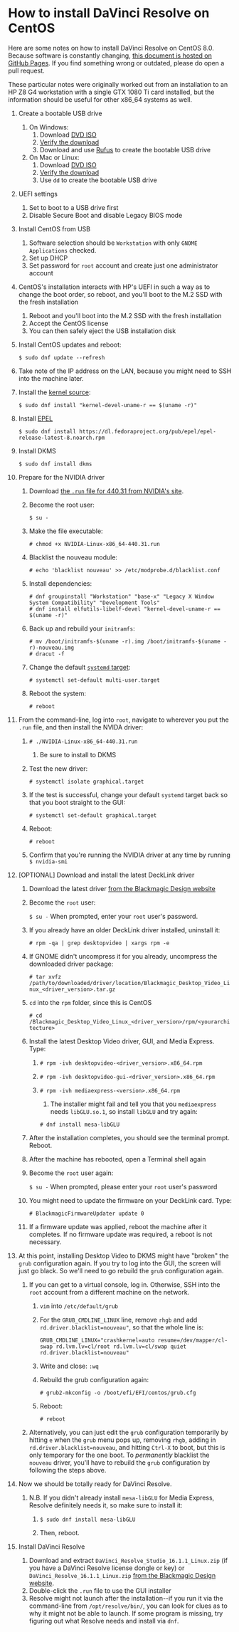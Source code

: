 # How to install DaVinci Resolve on CentOS

Here are some notes on how to install  DaVinci Resolve on CentOS 8.0. Because software is constantly changing, [this document is hosted on GitHub Pages](https://github.com/sethgoldin/install-davinci-resolve-centos). If you find something wrong or outdated, please do open a pull request.

These particular notes were originally worked out from an installation to an HP Z8 G4 workstation with a single GTX 1080 Ti card installed, but the information should be useful for other x86_64 systems as well.

1. Create a bootable USB drive
	1. On Windows:
		1. Download [DVD ISO](https://www.centos.org/download/)
		1. [Verify the download](https://wiki.centos.org/TipsAndTricks/sha256sum)
		1. Download and use [Rufus](https://rufus.ie/) to create the bootable USB drive
	1. On Mac or Linux:
		1. Download [DVD ISO](https://www.centos.org/download/)
		1. [Verify the download](https://wiki.centos.org/TipsAndTricks/sha256sum)
		1. Use `dd` to create the bootable USB drive		
1. UEFI settings
	1. Set to boot to a USB drive first
	1. Disable Secure Boot and disable Legacy BIOS mode
1. Install CentOS from USB
	1. Software selection should be `Workstation` with only `GNOME Applications` checked.
	1. Set up DHCP
	1. Set password for `root` account and create just one administrator account
1. CentOS's installation interacts with HP's UEFI in such a way as to change the boot order, so reboot, and you'll boot to the M.2 SSD with the fresh installation
	1. Reboot and you'll boot into the M.2 SSD with the fresh installation
	1. Accept the CentOS license
	1. You can then safely eject the USB installation disk
1. Install CentOS updates and reboot:
	
	```$ sudo dnf update --refresh```	
1. Take note of the IP address on the LAN, because you might need to SSH into the machine later.
1. Install the [kernel source](https://wiki.centos.org/HowTos/I_need_the_Kernel_Source):
	
	```$ sudo dnf install "kernel-devel-uname-r == $(uname -r)"```
1. Install [EPEL](https://fedoraproject.org/wiki/EPEL)
	
	```$ sudo dnf install https://dl.fedoraproject.org/pub/epel/epel-release-latest-8.noarch.rpm```
1. Install DKMS
	
	```$ sudo dnf install dkms```
1. Prepare for the NVIDIA driver
	1. Download [the `.run` file for 440.31 from NVIDIA's site](https://www.nvidia.com/Download/driverResults.aspx/153226/).
	
	1. Become the root user:
		
		```$ su -```
	1. Make the file executable:
		
		```# chmod +x NVIDIA-Linux-x86_64-440.31.run```
	1. Blacklist the nouveau module:
		
		```# echo 'blacklist nouveau' >> /etc/modprobe.d/blacklist.conf```
	1. Install dependencies:
		
		```
		# dnf groupinstall "Workstation" "base-x" "Legacy X Window System Compatibility" "Development Tools"
		# dnf install elfutils-libelf-devel "kernel-devel-uname-r == $(uname -r)"
		```
	1. Back up and rebuild your `initramfs`:
		
		```
		# mv /boot/initramfs-$(uname -r).img /boot/initramfs-$(uname -r)-nouveau.img
		# dracut -f
		```
	1. Change the default [`systemd` target](https://access.redhat.com/documentation/en-us/red_hat_enterprise_linux/7/html/system_administrators_guide/sect-managing_services_with_systemd-targets):
		
		```# systemctl set-default multi-user.target```
	1. Reboot the system:
		
		```# reboot```

1. From the command-line, log into `root`, navigate to wherever you put the `.run` file, and then install the NVIDA driver:
	
	1. ```# ./NVIDIA-Linux-x86_64-440.31.run```
		
		1. Be sure to install to DKMS
	1. Test the new driver:
		
		```# systemctl isolate graphical.target```
	1. If the test is successful, change your default `systemd` target back so that you boot straight to the GUI:
		
		```# systemctl set-default graphical.target```
	1. Reboot:
		
		```# reboot```
	1. Confirm that you're running the NVIDIA driver at any time by running `$ nvidia-smi`
1. [OPTIONAL] Download and install the latest DeckLink driver
	1. Download the latest driver [from the Blackmagic Design website](https://www.blackmagicdesign.com/support/family/capture-and-playback)
	1. Become the `root` user:
		
		```$ su -```
		When prompted, enter your `root` user's password.
	1. If you already have an older DeckLink driver installed, uninstall it:
		
		```# rpm -qa | grep desktopvideo | xargs rpm -e```
	1. If GNOME didn't uncompress it for you already, uncompress the downloaded driver package:
		
		```# tar xvfz /path/to/downloaded/driver/location/Blackmagic_Desktop_Video_Linux_<driver_version>.tar.gz```
	1. `cd` into the `rpm` folder, since this is CentOS
		
		```# cd /Blackmagic_Desktop_Video_Linux_<driver_version>/rpm/<yourarchitecture>```
	1. Install the latest Desktop Video driver, GUI, and Media Express. Type:
		1. ```# rpm -ivh desktopvideo-<driver_version>.x86_64.rpm```
		1. ```# rpm -ivh desktopvideo-gui-<driver_version>.x86_64.rpm```
		1. ```# rpm -ivh mediaexpress-<version>.x86_64.rpm```
			1. The installer might fail and tell you that you `mediaexpress` needs `libGLU.so.1`, so install `libGLU` and try again:
			
			```# dnf install mesa-libGLU```
	1. After the installation completes, you should see the terminal prompt. Reboot.
	1. After the machine has rebooted, open a Terminal shell again
	1. Become the `root` user again:
		
		```$ su -```
		When prompted, please enter your `root` user's password
	1. You might need to update the firmware on your DeckLink card. Type:
		
		```# BlackmagicFirmwareUpdater update 0```
	1.  If a firmware update was applied, reboot the machine after it completes. If no firmware update was required, a reboot is not necessary.

1. At this point, installing Desktop Video to DKMS might have "broken" the `grub` configuration again. If you try to log into the GUI, the screen will just go black. So we'll need to go rebuild the `grub` configuration again.
	1. If you can get to a virtual console, log in. Otherwise, SSH into the `root` account from a different machine on the network.
		1. `vim` into `/etc/default/grub`
		1. For the `GRUB_CMDLINE_LINUX` line, remove `rhgb` and add `rd.driver.blacklist=nouveau"`, so that the whole line is:
		
			```GRUB_CMDLINE_LINUX="crashkernel=auto resume=/dev/mapper/cl-swap rd.lvm.lv=cl/root rd.lvm.lv=cl/swap quiet rd.driver.blacklist=nouveau"```
		1. Write and close: `:wq`
		1. Rebuild the grub configuration again:
	
			```# grub2-mkconfig -o /boot/efi/EFI/centos/grub.cfg```
		1. Reboot:
	
			```# reboot```
	1. Alternatively, you can just edit the `grub` configuration temporarily by hitting `e` when the `grub` menu pops up, removing `rhgb`, adding in `rd.driver.blacklist=nouveau`, and hitting `Ctrl-X` to boot, but this is only temporary for the one boot. To _permanently_ blacklist the `nouveau` driver, you'll have to rebuild the `grub` configuration by following the steps above.
1. Now we should be totally ready for DaVinci Resolve.
	1. N.B. If you didn't already install `mesa-libGLU` for Media Express, Resolve definitely needs it, so make sure to install it:
		
		1. `$ sudo dnf install mesa-libGLU`
		
		1. Then, reboot.	
		
1. Install DaVinci Resolve
	1. Download and extract `DaVinci_Resolve_Studio_16.1.1_Linux.zip` (if you have a DaVinci Resolve license dongle or key) or `DaVinci_Resolve_16.1.1_Linux.zip` [from the Blackmagic Design website](https://www.blackmagicdesign.com/support/family/davinci-resolve-and-fusion).
	1. Double-click the `.run` file to use the GUI installer
	1. Resolve might not launch after the installation--if you run it via the command-line from `/opt/resolve/bin/`, you can look for clues as to why it might not be able to launch. If some program is missing, try figuring out what Resolve needs and install via `dnf`.
